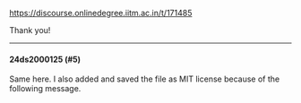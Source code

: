 https://discourse.onlinedegree.iitm.ac.in/t/171485

Thank you!</p><hr>

<h4>24ds2000125 (#5)</h4>
<p>Same here. I also added and saved the file as MIT license because of the following message.
